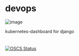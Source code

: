 # devops
![image](https://user-images.githubusercontent.com/39818267/189874164-3e74f53b-91c9-40d5-b2e8-1859cbbbadb5.png)

kubernetes-dashboard for django
#
[![OSCS Status](https://www.oscs1024.com/platform/badge/wuchenyanghaoshuai/devops.svg?size=small)](https://www.oscs1024.com/project/wuchenyanghaoshuai/devops?ref=badge_small)
